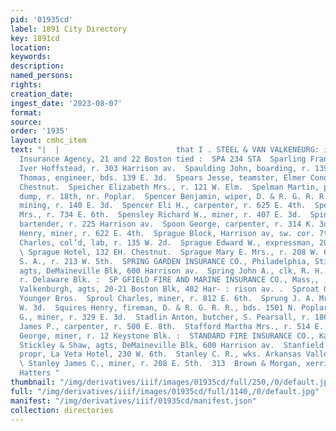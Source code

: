 ```yaml
---
pid: '01935cd'
label: 1891 City Directory
key: 1891cd
location: 
keywords: 
description: 
named_persons: 
rights: 
creation_date: 
ingest_date: '2023-08-07'
format: 
source: 
order: '1935'
layout: cmhc_item
text: "|  |                          that I . STEEL & VAN VALKENEURG: insurance Pioneer
  Insurance Agency, 21 and 22 Boston tied :  SPA 234 STA  Sparling Frank, tailor,
  Iver Hoffstead, r. 303 Harrison av.  Spaulding John, boarding, r. 139 EH. 3d.  Spaulding
  Thomas, engineer, bds. 139 E. 3d.  Spears Jesse, teamster, Elmer Condron, 411 W.
  Chestnut.  Speicher Elizabeth Mrs., r. 121 W. Elm.  Spelman Martin, policeman, city
  dump, r. 18th, nr. Poplar.  Spencer Benjamin, wiper, D. & R. G. R. R.  Spencer Charles,
  mining, r. 140 E. 3d.  Spencer Eli H., carpenter, r. 625 E. 4th.  Spencer Samantha
  Mrs., r. 734 E. 6th.  Spensley Richard W., miner, r. 407 E. 3d.  Spinner Eugene,
  bartender, r. 225 Harrison av.  Spoon George, carpenter, r. 314 K. 3d.  Spraggs
  Henry, miner, r. 622 E. 4th.  Sprague Block, Harrison av, sw. cor. 7th.  Sprague
  Charles, col’d, lab, r. 135 W. 2d.  Sprague Edward W., expressman, 207 W. Chestnut.
  \ Sprague Hotel, 132 EH. Chestnut.  Sprague Mary E. Mrs., r. 208 W. 6th. ;  Sprague
  S. A., r. 213 W. 5th.  SPRING GARDEN INSURANCE CO., Philadelphia, Stickley & ‘ Shaw,
  agts, DeMaineville Blk, 600 Harrison av.  Spring John A., clk, R. H. Beggs & Co.,
  r. Delaware Blk. :  SP GFIELD FIRE AND MARINE INSURANCE CO., Mass,, , Steel & Van
  Valkenburgh, agts, 20-21 Boston Blk, 402 Har- : rison av. .  Sproat George R., lab,
  Younger Bros.  Sproul Charles, miner, r. 812 E. 6th.  Sprung J. A. Mrs., r. 326
  W. 3d.  Squires Henry, fireman, D. & R. G. R. R., bds. 1501 N. Poplar.  Stacy Jonas
  G., miner, r. 329 E. 3d.  Stadlin Anton, butcher, S. Pearsall, r. 186 W. 2d.  Stafford
  James P., carpenter, r. 500 E. 8th.  Stafford Martha Mrs., r. 514 E. 8th.  Staley
  George, miner, r. 12 Keystone Blk. :  STANDARD FIRE INSURANCE CO., Kansas City,
  Stickley & Shaw, agts, DeMaineville Blk, 600 Harrison av.  Stanfield Lizzie B. Mrs.,
  propr, La Veta Hotel, 230 W. 6th.  Stanley C. R., wks. Arkansas Valley Smelter.
  \ Stanley James C., miner, r. 208 E. 5th.  313  Brown & Morgan, xerrion av. Leading
  Hatters "
thumbnail: "/img/derivatives/iiif/images/01935cd/full/250,/0/default.jpg"
full: "/img/derivatives/iiif/images/01935cd/full/1140,/0/default.jpg"
manifest: "/img/derivatives/iiif/01935cd/manifest.json"
collection: directories
---
```

